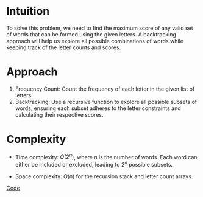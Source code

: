 # Intuition
To solve this problem, we need to find the maximum score of any valid set of words that can be formed using the given letters. A backtracking approach will help us explore all possible combinations of words while keeping track of the letter counts and scores.

# Approach
1. Frequency Count: Count the frequency of each letter in the given list of letters.
2. Backtracking: Use a recursive function to explore all possible subsets of words, ensuring each subset adheres to the letter constraints and calculating their respective scores.

# Complexity
- Time complexity:
$O(2^n)$, where $n$ is the number of words. Each word can either be included or excluded, leading to $2^n$ possible subsets.

- Space complexity:
$O(n)$ for the recursion stack and letter count arrays.

[Code](./1255-Maximum-Score-Words-Formed-by-Letters.ts)